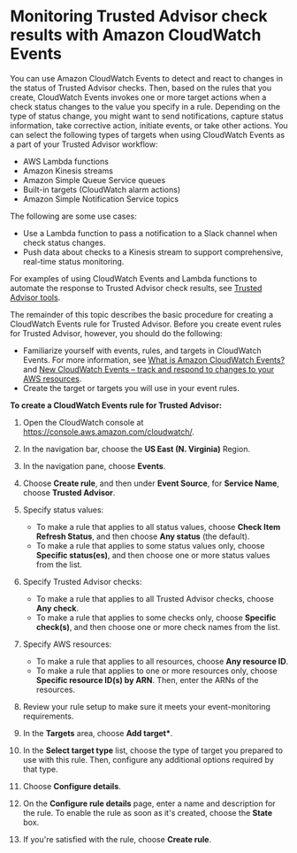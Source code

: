 # Monitoring Trusted Advisor check results with Amazon CloudWatch Events<a name="cloudwatch-events-ta"></a>

You can use Amazon CloudWatch Events to detect and react to changes in the status of Trusted Advisor checks\. Then, based on the rules that you create, CloudWatch Events invokes one or more target actions when a check status changes to the value you specify in a rule\. Depending on the type of status change, you might want to send notifications, capture status information, take corrective action, initiate events, or take other actions\. You can select the following types of targets when using CloudWatch Events as a part of your Trusted Advisor workflow:
+ AWS Lambda functions
+ Amazon Kinesis streams
+ Amazon Simple Queue Service queues
+ Built\-in targets \(CloudWatch alarm actions\)
+ Amazon Simple Notification Service topics

The following are some use cases:
+ Use a Lambda function to pass a notification to a Slack channel when check status changes\.
+ Push data about checks to a Kinesis stream to support comprehensive, real\-time status monitoring\.

For examples of using CloudWatch Events and Lambda functions to automate the response to Trusted Advisor check results, see [Trusted Advisor tools](https://github.com/aws/Trusted-Advisor-Tools)\.

The remainder of this topic describes the basic procedure for creating a CloudWatch Events rule for Trusted Advisor\. Before you create event rules for Trusted Advisor, however, you should do the following:
+ Familiarize yourself with events, rules, and targets in CloudWatch Events\. For more information, see [What is Amazon CloudWatch Events?](https://docs.aws.amazon.com/AmazonCloudWatch/latest/events/WhatIsCloudWatchEvents.html) and [New CloudWatch Events – track and respond to changes to your AWS resources](https://aws.amazon.com/blogs/aws/new-cloudwatch-events-track-and-respond-to-changes-to-your-aws-resources/)\.
+ Create the target or targets you will use in your event rules\.

**To create a CloudWatch Events rule for Trusted Advisor:**

1. Open the CloudWatch console at [https://console\.aws\.amazon\.com/cloudwatch/](https://console.aws.amazon.com/cloudwatch/)\.

1. In the navigation bar, choose the **US East \(N\. Virginia\)** Region\.

1. In the navigation pane, choose **Events**\.

1. Choose **Create rule**, and then under **Event Source**, for **Service Name**, choose **Trusted Advisor**\.

1. Specify status values:
   + To make a rule that applies to all status values, choose **Check Item Refresh Status**, and then choose **Any status** \(the default\)\.
   + To make a rule that applies to some status values only, choose **Specific status\(es\)**, and then choose one or more status values from the list\.

1. Specify Trusted Advisor checks:
   + To make a rule that applies to all Trusted Advisor checks, choose **Any check**\.
   + To make a rule that applies to some checks only, choose **Specific check\(s\)**, and then choose one or more check names from the list\.

1. Specify AWS resources:
   + To make a rule that applies to all resources, choose **Any resource ID**\.
   + To make a rule that applies to one or more resources only, choose **Specific resource ID\(s\) by ARN**\. Then, enter the ARNs of the resources\.

1. Review your rule setup to make sure it meets your event\-monitoring requirements\.

1. In the **Targets** area, choose **Add target\***\.

1. In the **Select target type** list, choose the type of target you prepared to use with this rule\. Then, configure any additional options required by that type\.

1. Choose **Configure details**\.

1. On the **Configure rule details** page, enter a name and description for the rule\. To enable the rule as soon as it's created, choose the **State** box\.

1. If you're satisfied with the rule, choose **Create rule**\.